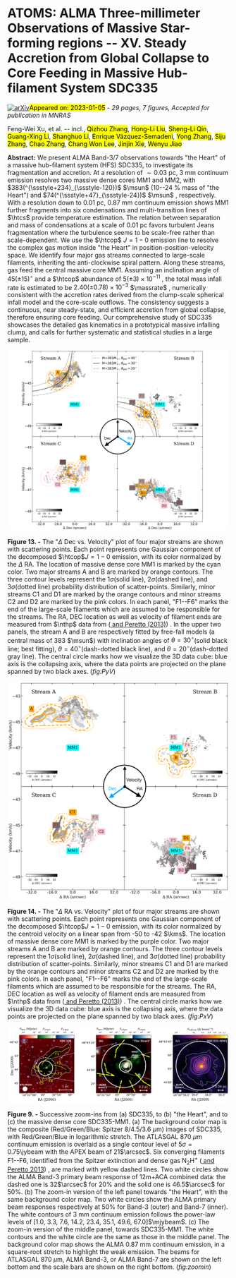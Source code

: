 <div class="macros" style="visibility:hidden;">
$\newcommand{\ensuremath}{}$
$\newcommand{\xspace}{}$
$\newcommand{\object}[1]{\texttt{#1}}$
$\newcommand{\farcs}{{.}''}$
$\newcommand{\farcm}{{.}'}$
$\newcommand{\arcsec}{''}$
$\newcommand{\arcmin}{'}$
$\newcommand{\ion}[2]{#1#2}$
$\newcommand{\textsc}[1]{\textrm{#1}}$
$\newcommand{\hl}[1]{\textrm{#1}}$
$\newcommand{\footnote}[1]{}$
$\newcommand{\casa}{\textsc{\large casa}}$
$\newcommand{\getsf}{\textsc{\large getsf}}$
$\newcommand{\getsources}{\textsc{\large getsources}}$
$\newcommand{\scousepy}{\textsc{\large scousepy}}$
$\newcommand{\astrodendro}{\textsc{\large astrodendro}}$
$\newcommand{\acorns}{\textsc{\large acorns}}$
$\newcommand{\tablenotemarknew}[1]{^{#1}}$
$\newcommand{\majchange}[1]{{\color{red}#1}}$
$\newcommand{\minchange}[1]{\textbf{#1}}$
$\newcommand{\massrate}{M_{\odot} yr^{-1}}$
$\newcommand{\hi}{H\textsc{i}~}$
$\newcommand{\hii}{H\textsc{ii}~}$
$\newcommand{\msun}{ M_\odot}$
$\newcommand{\lsun}{ L_\odot}$
$\newcommand{\kms}{km s^{-1}}$
$\newcommand{\jybeam}{Jy beam^{-1}}$
$\newcommand{\mjybeam}{mJy beam^{-1}}$
$\newcommand{\hmole}{H_2}$
$\newcommand{◦ee}{^{\circ}}$
$\newcommand{\parcsec}{\mbox{.\!\!\arcsec}}$
$\newcommand{\ssstyle}{\scriptscriptstyle}$
$\newcommand{\htcop}{H^{13}CO^+}$
$\newcommand{\hcop}{HCO^+}$
$\newcommand{\hcn}{HCN}$
$\newcommand{\htcn}{H^{13}CN}$
$\newcommand{\sio}{SiO}$
$\newcommand{çh}{CCH}$
$\newcommand{\chtoh}{CH_3OH}$
$\newcommand{\hctn}{HC_3N}$
$\newcommand{\cs}{CS}$
$\newcommand{\so}{SO}$
$\newcommand{\htcs}{H_2CS}$
$\newcommand{\nthp}{N_2H^+}$
$\newcommand$
$\newcommand$
$\newcommand$
$\newcommand{\thebibliography}{\DeclareRobustCommand{\VAN}[3]{##3}\VANthebibliography}$</div>

<div class="macros" style="visibility:hidden;">
$\newcommand{\ensuremath}{}$
$\newcommand{\xspace}{}$
$\newcommand{\object}[1]{\texttt{#1}}$
$\newcommand{\farcs}{{.}''}$
$\newcommand{\farcm}{{.}'}$
$\newcommand{\arcsec}{''}$
$\newcommand{\arcmin}{'}$
$\newcommand{\ion}[2]{#1#2}$
$\newcommand{\textsc}[1]{\textrm{#1}}$
$\newcommand{\hl}[1]{\textrm{#1}}$
$\newcommand{\footnote}[1]{}$
$\newcommand{\casa}{\textsc{\large casa}}$
$\newcommand{\getsf}{\textsc{\large getsf}}$
$\newcommand{\getsources}{\textsc{\large getsources}}$
$\newcommand{\scousepy}{\textsc{\large scousepy}}$
$\newcommand{\astrodendro}{\textsc{\large astrodendro}}$
$\newcommand{\acorns}{\textsc{\large acorns}}$
$\newcommand{\tablenotemarknew}[1]{^{#1}}$
$\newcommand{\majchange}[1]{{\color{red}#1}}$
$\newcommand{\minchange}[1]{\textbf{#1}}$
$\newcommand{\massrate}{M_{\odot} yr^{-1}}$
$\newcommand{\hi}{H\textsc{i}~}$
$\newcommand{\hii}{H\textsc{ii}~}$
$\newcommand{\msun}{ M_\odot}$
$\newcommand{\lsun}{ L_\odot}$
$\newcommand{\kms}{km s^{-1}}$
$\newcommand{\jybeam}{Jy beam^{-1}}$
$\newcommand{\mjybeam}{mJy beam^{-1}}$
$\newcommand{\hmole}{H_2}$
$\newcommand{◦ee}{^{\circ}}$
$\newcommand{\parcsec}{\mbox{.\!\!\arcsec}}$
$\newcommand{\ssstyle}{\scriptscriptstyle}$
$\newcommand{\htcop}{H^{13}CO^+}$
$\newcommand{\hcop}{HCO^+}$
$\newcommand{\hcn}{HCN}$
$\newcommand{\htcn}{H^{13}CN}$
$\newcommand{\sio}{SiO}$
$\newcommand{çh}{CCH}$
$\newcommand{\chtoh}{CH_3OH}$
$\newcommand{\hctn}{HC_3N}$
$\newcommand{\cs}{CS}$
$\newcommand{\so}{SO}$
$\newcommand{\htcs}{H_2CS}$
$\newcommand{\nthp}{N_2H^+}$
$\newcommand$
$\newcommand$
$\newcommand$
$\newcommand{\thebibliography}{\DeclareRobustCommand{\VAN}[3]{##3}\VANthebibliography}$</div>



<div id="title">

# ATOMS: ALMA Three-millimeter Observations of Massive Star-forming regions -- XV. Steady Accretion from Global Collapse to Core Feeding in Massive Hub-filament System SDC335

</div>
<div id="comments">

[![arXiv](https://img.shields.io/badge/arXiv-2301.01895-b31b1b.svg)](https://arxiv.org/abs/2301.01895)<mark>Appeared on: 2023-01-05</mark> - _29 pages, 7 figures, Accepted for publication in MNRAS_

</div>
<div id="authors">

Feng-Wei Xu, et al. -- incl., <mark><mark>Qizhou Zhang</mark></mark>, <mark><mark>Hong-Li Liu</mark></mark>, <mark><mark>Sheng-Li Qin</mark></mark>, <mark><mark>Guang-Xing Li</mark></mark>, <mark><mark>Shanghuo Li</mark></mark>, <mark><mark>Enrique Vázquez-Semadeni</mark></mark>, <mark><mark>Yong Zhang</mark></mark>, <mark><mark>Siju Zhang</mark></mark>, <mark><mark>Chao Zhang</mark></mark>, <mark><mark>Chang Won Lee</mark></mark>, <mark><mark>Jinjin Xie</mark></mark>, <mark><mark>Wenyu Jiao</mark></mark>

</div>
<div id="abstract">

**Abstract:** We present ALMA Band-3/7 observations towards "the Heart" of a massive hub-filament system (HFS) SDC335, to investigate its fragmentation and accretion. At a resolution of $\sim0.03$ pc, 3 mm continuum emission resolves two massive dense cores MM1 and MM2, with $383(^{\ssstyle+234}_{\ssstyle-120})$ $\msun$ (10--24 \% mass of "the Heart") and $74(^{\ssstyle+47}_{\ssstyle-24})$ $\msun$ , respectively. With a resolution down to $0.01$ pc, 0.87 mm continuum emission shows MM1 further fragments into six condensations and multi-transition lines of $\htcs$ provide temperature estimation. The relation between separation and mass of condensations at a scale of 0.01 pc favors turbulent Jeans fragmentation where the turbulence seems to be scale-free rather than scale-dependent. We use the $\htcop$ $J=1-0$ emission line to resolve the complex gas motion inside "the Heart" in position-position-velocity space. We identify four major gas streams connected to large-scale filaments, inheriting the anti-clockwise spiral pattern. Along these streams, gas feed the central massive core MM1. Assuming an inclination angle of $45(\pm15)^{\circ}$ and a $\htcop$ abundance of $5(\pm3)\times10^{-11}$ , the total mass infall rate is estimated to be $2.40(\pm0.78)\times10^{-3}$ $\massrate$ , numerically consistent with the accretion rates derived from the clump-scale spherical infall model and the core-scale outflows. The consistency suggests a continuous, near steady-state, and efficient accretion from global collapse, therefore ensuring core feeding. Our comprehensive study of SDC335 showcases the detailed gas kinematics in a prototypical massive infalling clump, and calls for further systematic and statistical studies in a large sample.

</div>

<div id="div_fig1">

<img src="tmp_2301.01895/./fig/PyV.png" alt="Fig13" width="100%"/>

**Figure 13. -** The "$\Delta$ Dec vs. Velocity" plot of four major streams are shown with scattering points. Each point represents one Gaussian component of the decomposed $\htcop$$J=1-0$ emission, with its color normalized by the $\Delta$ RA. The location of massive dense core MM1 is marked by the cyan color. Two major streams A and B are marked by orange contours. The three contour levels represent the $1\sigma$(solid line), $2\sigma$(dashed line), and $3\sigma$(dotted line) probability distribution of scatter-points. Similarly, minor streams C1 and D1 are marked by the orange contours and minor streams C2 and D2 are marked by the pink colors. In each panel, "F1--F6" marks the end of the large-scale filaments which are assumed to be responsible for the streams. The RA, DEC location as well as velocity of filament ends are measured from $\nthp$ data from  ([ and Peretto (2013)](https://ui.adsabs.harvard.edu/abs/2013A&A...555A.112P)) . In the upper two panels, the stream A and B are respectively fitted by free-fall models (a central mass of 383 $\msun$) with inclination angles of $\theta=30^{\circ}$(solid black line; best fitting), $\theta=40^{\circ}$(dash-dotted black line), and $\theta=20^{\circ}$(dash-dotted gray line). The central circle marks how we visualize the 3D data cube: blue axis is the collapsing axis, where the data points are projected on the plane spanned by two black axes.  (*fig:PyV*)

</div>
<div id="div_fig2">

<img src="tmp_2301.01895/./fig/PxV.png" alt="Fig14" width="100%"/>

**Figure 14. -** The "$\Delta$ RA vs. Velocity" plot of four major streams are shown with scattering points. Each point represents one Gaussian component of the decomposed $\htcop$$J=1-0$ emission, with its color normalized by the centroid velocity on a linear span from -50 to -42 $\kms$. The location of massive dense core MM1 is marked by the purple color. Two major streams A and B are marked by orange contours. The three contour levels represent the $1\sigma$(solid line), $2\sigma$(dashed line), and $3\sigma$(dotted line) probability distribution of scatter-points. Similarly, minor streams C1 and D1 are marked by the orange contours and minor streams C2 and D2 are marked by the pink colors. In each panel, "F1--F6" marks the end of the large-scale filaments which are assumed to be responsible for the streams. The RA, DEC location as well as velocity of filament ends are measured from $\nthp$ data from  ([ and Peretto (2013)](https://ui.adsabs.harvard.edu/abs/2013A&A...555A.112P)) . The central circle marks how we visualize the 3D data cube: blue axis is the collapsing axis, where the data points are projected on the plane spanned by two black axes.  (*fig:PxV*)

</div>
<div id="div_fig3">

<img src="tmp_2301.01895/./fig/zoomin.png" alt="Fig9" width="100%"/>

**Figure 9. -** Successive zoom-ins from (a) SDC335, to (b) "the Heart", and to (c) the massive dense core SDC335-MM1.
(a) The background color map is the composite (Red/Green/Blue: Spitzer 8/4.5/3.6 $\mu$m) images of SDC335, with Red/Green/Blue in logarithmic stretch. The ATLASGAL 870 $\mu$m continuum emission is overlaid as a single contour level of $5\sigma=0.75$\jybeam with the APEX beam of 21$\arcsec$. Six converging filaments F1--F6, identified from the Spitzer extinction and dense gas N$_2$H$^+$ ([ and Peretto 2013](https://ui.adsabs.harvard.edu/abs/2013A&A...555A.112P)) , are marked with yellow dashed lines. Two white circles show the ALMA Band-3 primary beam response of 12m+ACA combined data: the dashed one is 32$\arcsec$ for 20\% and the solid one is 46.5$\arcsec$ for 50\%. (b) The zoom-in version of the left panel towards "the Heart", with the same background color map. Two white circles show the ALMA primary beam responses respectively at 50\% for Band-3 (outer) and Band-7 (inner). The white contours of 3 mm continuum emission follows the power-law levels of [1.0, 3.3, 7.6, 14.2, 23.4, 35.1, 49.6, 67.0]$\mjybeam$. (c) The zoom-in version of the middle panel, towards SDC335-MM1. The white contours and the white circle are the same as those in the middle panel. The background color map shows the ALMA 0.87 mm continuum emission, in a square-root stretch to highlight the weak emission. The beams for ATLASGAL 870 $\mu$m, ALMA Band-3, or ALMA Band-7 are shown on the left bottom and the scale bars are shown on the right bottom.  (*fig:zoomin*)

</div>